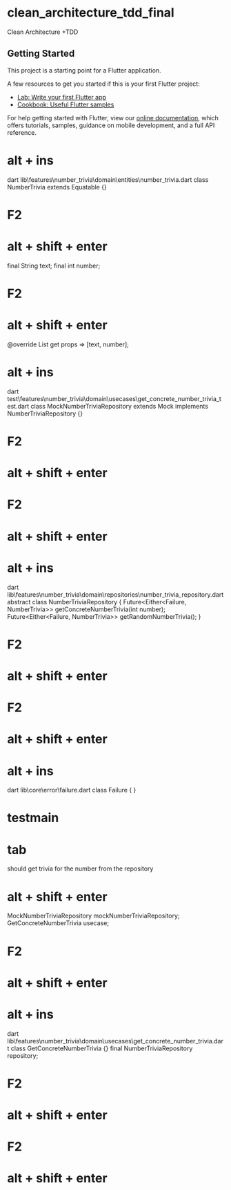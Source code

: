 # clean_architecture_tdd_final

Clean Architecture +TDD

## Getting Started

This project is a starting point for a Flutter application.

A few resources to get you started if this is your first Flutter project:

- [Lab: Write your first Flutter app](https://flutter.dev/docs/get-started/codelab)
- [Cookbook: Useful Flutter samples](https://flutter.dev/docs/cookbook)

For help getting started with Flutter, view our
[online documentation](https://flutter.dev/docs), which offers tutorials,
samples, guidance on mobile development, and a full API reference.

# alt + ins
dart
lib\features\number_trivia\domain\entities\number_trivia.dart
class NumberTrivia extends Equatable {}
# F2
# alt + shift + enter
final String text;
final int number;
# F2
# alt + shift + enter
@override
List<Object> get props => [text, number];

# alt + ins
dart
test\features\number_trivia\domain\usecases\get_concrete_number_trivia_test.dart
class MockNumberTriviaRepository extends Mock
    implements NumberTriviaRepository {}
# F2
# alt + shift + enter
# F2
# alt + shift + enter
# alt + ins
dart
lib\features\number_trivia\domain\repositories\number_trivia_repository.dart
abstract class NumberTriviaRepository {
  Future<Either<Failure, NumberTrivia>> getConcreteNumberTrivia(int number);
  Future<Either<Failure, NumberTrivia>> getRandomNumberTrivia();
}
# F2
# alt + shift + enter
# F2
# alt + shift + enter
# alt + ins
dart
lib\core\error\failure.dart
class Failure {
}
# testmain
# tab
should get trivia for the number from the repository
# alt + shift + enter
  MockNumberTriviaRepository mockNumberTriviaRepository;
  GetConcreteNumberTrivia usecase;
# F2
# alt + shift + enter
# alt + ins
dart
lib\features\number_trivia\domain\usecases\get_concrete_number_trivia.dart
class GetConcreteNumberTrivia {}
  final NumberTriviaRepository repository;
# F2
# alt + shift + enter
# F2
# alt + shift + enter





